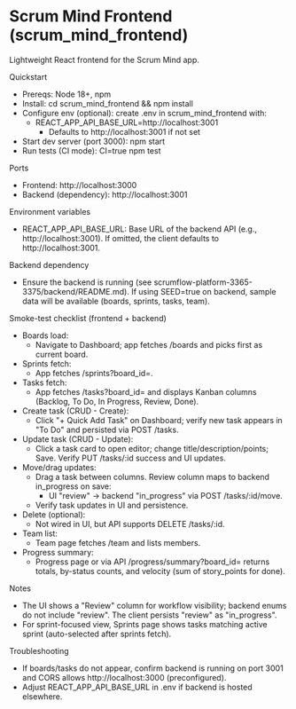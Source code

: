 # Scrum Mind Frontend (scrum_mind_frontend)

Lightweight React frontend for the Scrum Mind app.

Quickstart
- Prereqs: Node 18+, npm
- Install: cd scrum_mind_frontend && npm install
- Configure env (optional): create .env in scrum_mind_frontend with:
  - REACT_APP_API_BASE_URL=http://localhost:3001
    - Defaults to http://localhost:3001 if not set
- Start dev server (port 3000): npm start
- Run tests (CI mode): CI=true npm test

Ports
- Frontend: http://localhost:3000
- Backend (dependency): http://localhost:3001

Environment variables
- REACT_APP_API_BASE_URL: Base URL of the backend API (e.g., http://localhost:3001). If omitted, the client defaults to http://localhost:3001.

Backend dependency
- Ensure the backend is running (see scrumflow-platform-3365-3375/backend/README.md). If using SEED=true on backend, sample data will be available (boards, sprints, tasks, team).

Smoke-test checklist (frontend + backend)
- Boards load:
  - Navigate to Dashboard; app fetches /boards and picks first as current board.
- Sprints fetch:
  - App fetches /sprints?board_id=<currentBoardId>.
- Tasks fetch:
  - App fetches /tasks?board_id=<currentBoardId> and displays Kanban columns (Backlog, To Do, In Progress, Review, Done).
- Create task (CRUD - Create):
  - Click "+ Quick Add Task" on Dashboard; verify new task appears in "To Do" and persisted via POST /tasks.
- Update task (CRUD - Update):
  - Click a task card to open editor; change title/description/points; Save. Verify PUT /tasks/:id success and UI updates.
- Move/drag updates:
  - Drag a task between columns. Review column maps to backend in_progress on save:
    - UI "review" -> backend "in_progress" via POST /tasks/:id/move.
  - Verify task updates in UI and persistence.
- Delete (optional):
  - Not wired in UI, but API supports DELETE /tasks/:id.
- Team list:
  - Team page fetches /team and lists members.
- Progress summary:
  - Progress page or via API /progress/summary?board_id=<id> returns totals, by-status counts, and velocity (sum of story_points for done).

Notes
- The UI shows a "Review" column for workflow visibility; backend enums do not include "review". The client persists "review" as "in_progress".
- For sprint-focused view, Sprints page shows tasks matching active sprint (auto-selected after sprints fetch).

Troubleshooting
- If boards/tasks do not appear, confirm backend is running on port 3001 and CORS allows http://localhost:3000 (preconfigured).
- Adjust REACT_APP_API_BASE_URL in .env if backend is hosted elsewhere.